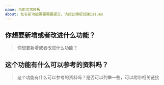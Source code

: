 ```yaml
---
name: 功能需求模板
about: 如有新功能需要需要提交，请按此模板创建issues
---
```



## 你想要新增或者改进什么功能？

> 你想要新增或者改进什么功能？

## 这个功能有什么可以参考的资料吗？

> 这个功能有什么可以参考的资料吗？是否可以列举一些，可以附带相关链接
